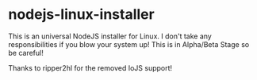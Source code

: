 # nodejs-linux-installer
This is an universal NodeJS installer for Linux.
I don't take any responsibilities if you blow your system up!
This is in Alpha/Beta Stage so be careful!

Thanks to ripper2hl for the removed IoJS support!
